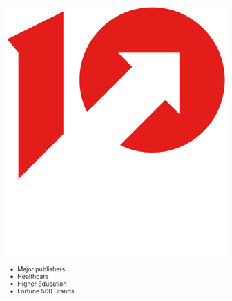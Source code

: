 ### ![10up](assets/10up.png) <!-- .element: id="tenup" -->

* Major publishers <!-- .element: class="fragment" -->
* Healthcare <!-- .element: class="fragment" -->
* Higher Education <!-- .element: class="fragment" -->
* Fortune 500 Brands <!-- .element: class="fragment" -->
